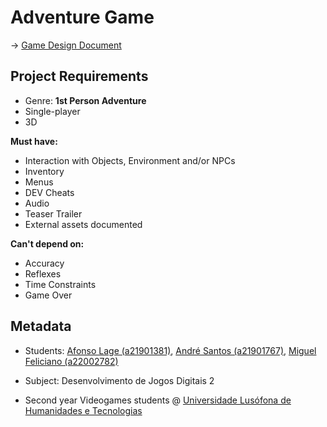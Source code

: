 # Adventure Game

-> [Game Design Document]

## Project Requirements

* Genre: __1st Person Adventure__
* Single-player
* 3D

__Must have:__

* Interaction with Objects, Environment and/or NPCs
* Inventory
* Menus
* DEV Cheats
* Audio
* Teaser Trailer
* External assets documented

__Can't depend on:__

* Accuracy
* Reflexes
* Time Constraints
* Game Over

## Metadata

* Students: [Afonso Lage (a21901381)], [André Santos (a21901767)], [Miguel Feliciano (a22002782)]

* Subject: Desenvolvimento de Jogos Digitais 2

* Second year Videogames students @ [Universidade Lusófona de Humanidades e Tecnologias][ULHT]

[Game Design Document]:https://docs.google.com/document/d/10cKSJMx749pwtuEPZ9PGJeXkgngZ6NSITcv-O9ZXv0A/edit?usp=sharing
[ULHT]:https://www.ulusofona.pt/
[Afonso Lage (a21901381)]:https://github.com/AfonsoLage-boop
[André Santos (a21901767)]:https://github.com/andrepucas
[Miguel Feliciano (a22002782)]:https://github.com/miguel-Feliciano
